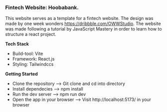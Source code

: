 ### Fintech Website: Hoobabank.

This website serves as a template for a fintech website. The design was made by one week wonders https://dribbble.com/OWWStudio. The website was made following a tutorial by JavaScript Mastery in order to learn how to structure a react project.

**Tech Stack**
- Build-tool: Vite
- Framework: React.js
- Styling: Tailwindccs

**Getting Started**

- Clone the repository --> Git clone and cd into directory
- Install dependecies --> npm install
- Run the dev server --> npm run dev
- Open the app in your browser --> Visit http://localhost:5173/ in your browser
